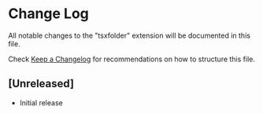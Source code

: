 # Change Log

All notable changes to the "tsxfolder" extension will be documented in this file.

Check [Keep a Changelog](http://keepachangelog.com/) for recommendations on how to structure this file.

## [Unreleased]

- Initial release